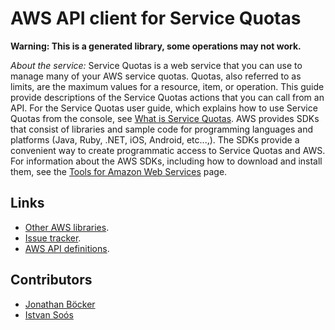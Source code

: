 # AWS API client for Service Quotas

**Warning: This is a generated library, some operations may not work.**

*About the service:*
Service Quotas is a web service that you can use to manage many of your AWS
service quotas. Quotas, also referred to as limits, are the maximum values
for a resource, item, or operation. This guide provide descriptions of the
Service Quotas actions that you can call from an API. For the Service Quotas
user guide, which explains how to use Service Quotas from the console, see
<a
href="https://docs.aws.amazon.com/servicequotas/latest/userguide/intro.html">What
is Service Quotas</a>.
<note>
AWS provides SDKs that consist of libraries and sample code for programming
languages and platforms (Java, Ruby, .NET, iOS, Android, etc...,). The SDKs
provide a convenient way to create programmatic access to Service Quotas and
AWS. For information about the AWS SDKs, including how to download and
install them, see the <a
href="https://docs.aws.amazon.com/aws.amazon.com/tools">Tools for Amazon Web
Services</a> page.
</note>

## Links

- [Other AWS libraries](https://github.com/agilord/aws_client/tree/master/generated).
- [Issue tracker](https://github.com/agilord/aws_client/issues).
- [AWS API definitions](https://github.com/aws/aws-sdk-js/tree/master/apis).

## Contributors

- [Jonathan Böcker](https://github.com/Schwusch)
- [Istvan Soós](https://github.com/isoos)

